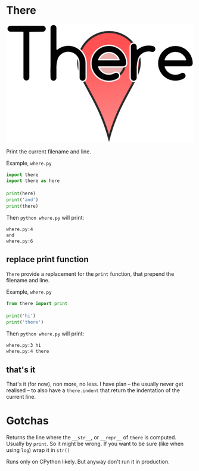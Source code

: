 # There

![There logo](therelogo.png)

Print the current filename and line. 

Example, `where.py`

```python
import there
import there as here

print(here)
print('and')
print(there)
```

Then `python where.py` will print:

```
where.py:4
and
where.py:6
```

## replace print function

`There` provide a replacement for the `print` function, that prepend the
filename and line. 

Example, `where.py`

```python
from there import print

print('hi')
print('there')
```

Then `python where.py` will print:

```
where.py:3 hi
where.py:4 there
```

## that's it


That's it (for now), non more, no less. I have plan – the usually never get
realised – to also have a `there.indent` that return the indentation of the
current line.

# Gotchas

Returns the line where the `__str__`, or `__repr__` of `there` is computed.
Usually by `print`. So it might be wrong. If you want to be sure (like when
using `log`) wrap it in `str()`

Runs only on CPython likely. But anyway don't run it in production.




